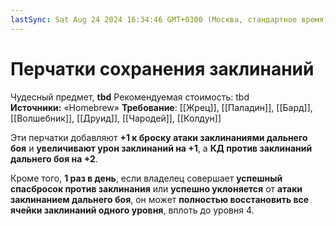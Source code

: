 ```yaml
---
lastSync: Sat Aug 24 2024 16:34:46 GMT+0300 (Москва, стандартное время)
---
```

# Перчатки сохранения заклинаний

Чудесный предмет, **tbd**
Рекомендуемая стоимость: tbd
**Источники:** «Homebrew»
**Требование**: [[Жрец]], [[Паладин]], [[Бард]], [[Волшебник]], [[Друид]], [[Чародей]], [[Колдун]]

Эти перчатки добавляют **+1 к броску атаки заклинаниями дальнего боя** и **увеличивают урон заклинаний на +1**, а **КД против заклинаний дальнего боя на +2**.

Кроме того, **1 раз в день**, если владелец совершает **успешный спасбросок против заклинания** или **успешно уклоняется** от **атаки заклинанием дальнего боя**, он может **полностью восстановить все ячейки заклинаний одного уровня**, вплоть до уровня 4.